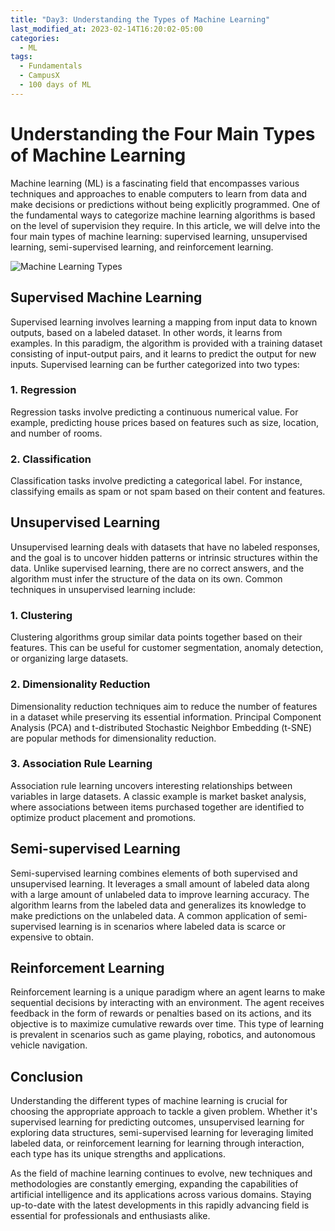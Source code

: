 ```yaml
---
title: "Day3: Understanding the Types of Machine Learning"
last_modified_at: 2023-02-14T16:20:02-05:00
categories:
  - ML 
tags:
  - Fundamentals
  - CampusX
  - 100 days of ML
---
```


# Understanding the Four Main Types of Machine Learning

Machine learning (ML) is a fascinating field that encompasses various techniques and approaches to enable computers to learn from data and make decisions or predictions without being explicitly programmed. One of the fundamental ways to categorize machine learning algorithms is based on the level of supervision they require. In this article, we will delve into the four main types of machine learning: supervised learning, unsupervised learning, semi-supervised learning, and reinforcement learning.

![Machine Learning Types](yogeshtodarwal/assets/images/Day1_ML.png)

## Supervised Machine Learning

Supervised learning involves learning a mapping from input data to known outputs, based on a labeled dataset. In other words, it learns from examples. In this paradigm, the algorithm is provided with a training dataset consisting of input-output pairs, and it learns to predict the output for new inputs. Supervised learning can be further categorized into two types:

### 1. Regression

Regression tasks involve predicting a continuous numerical value. For example, predicting house prices based on features such as size, location, and number of rooms.

### 2. Classification

Classification tasks involve predicting a categorical label. For instance, classifying emails as spam or not spam based on their content and features.

## Unsupervised Learning

Unsupervised learning deals with datasets that have no labeled responses, and the goal is to uncover hidden patterns or intrinsic structures within the data. Unlike supervised learning, there are no correct answers, and the algorithm must infer the structure of the data on its own. Common techniques in unsupervised learning include:

### 1. Clustering

Clustering algorithms group similar data points together based on their features. This can be useful for customer segmentation, anomaly detection, or organizing large datasets.

### 2. Dimensionality Reduction

Dimensionality reduction techniques aim to reduce the number of features in a dataset while preserving its essential information. Principal Component Analysis (PCA) and t-distributed Stochastic Neighbor Embedding (t-SNE) are popular methods for dimensionality reduction.

### 3. Association Rule Learning

Association rule learning uncovers interesting relationships between variables in large datasets. A classic example is market basket analysis, where associations between items purchased together are identified to optimize product placement and promotions.

## Semi-supervised Learning

Semi-supervised learning combines elements of both supervised and unsupervised learning. It leverages a small amount of labeled data along with a large amount of unlabeled data to improve learning accuracy. The algorithm learns from the labeled data and generalizes its knowledge to make predictions on the unlabeled data. A common application of semi-supervised learning is in scenarios where labeled data is scarce or expensive to obtain.

## Reinforcement Learning

Reinforcement learning is a unique paradigm where an agent learns to make sequential decisions by interacting with an environment. The agent receives feedback in the form of rewards or penalties based on its actions, and its objective is to maximize cumulative rewards over time. This type of learning is prevalent in scenarios such as game playing, robotics, and autonomous vehicle navigation.

## Conclusion

Understanding the different types of machine learning is crucial for choosing the appropriate approach to tackle a given problem. Whether it's supervised learning for predicting outcomes, unsupervised learning for exploring data structures, semi-supervised learning for leveraging limited labeled data, or reinforcement learning for learning through interaction, each type has its unique strengths and applications.

As the field of machine learning continues to evolve, new techniques and methodologies are constantly emerging, expanding the capabilities of artificial intelligence and its applications across various domains. Staying up-to-date with the latest developments in this rapidly advancing field is essential for professionals and enthusiasts alike.